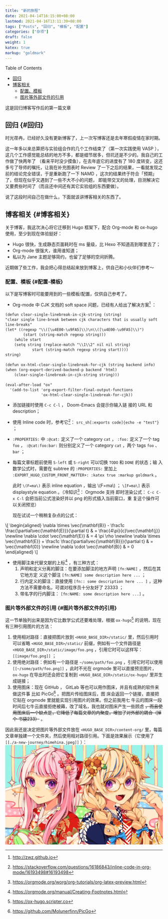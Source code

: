 ```yaml
---
title: "新的旅程"
date: 2021-04-14T16:15:00+08:00
lastmod: 2021-04-16T13:11:39+08:00
tags: ["Posts", "回归", "模板", "配置"]
categories: ["杂项"]
draft: false
weight: 1
katex: true
markup: "goldmark"
---
```


<div class="ox-hugo-toc toc">
<div></div>

<div class="heading">Table of Contents</div>

- [回归](#回归)
- [博客相关](#博客相关)
    - [配置、模板](#配置-模板)
    - [图片等外部文件的引用](#图片等外部文件的引用)

</div>
<!--endtoc-->

这是回归博客写作后的第一篇文章

<!--more-->


## 回归 {#回归}

时光荏冉，已经好久没有更新博客了，上一次写博客还是去年寒假疫情在家时期。

这一年多以来总算把与实验组合作的几个工作结束了（第一次实践使用 VASP ），这几个工作感觉能总结的地方不多，都是细节居多，但坑还是不少的。我自己的工作做了快两年了
（看来平时没少摸鱼），在去年底它的进度有了 180 度转变，这还多亏了导师的嘱托，让我在补充图表时 Review 了一下之后的结果，一看就发现之前的结论完全错误，于是重新跑了一下 NAMD ，这次的结果终于符合「预期」了，但现在似乎又遇到了一些不大不小的问题，
即能带交叉的处理，目测解决它又要费些时间了（而且还中间还有其它实验组的东西要做）。

说了这段时间自己在做什么，下面就该讲博客相关的东西了。


## 博客相关 {#博客相关}

关于博客，我这次决心将它迁移到 Hugo 框架下，配合 Org-mode 和 ox-hugo 使用，至少到现在体验挺好：

-   Hugo 很快，生成静态页面耗时在 ms 量级，比 Hexo 不知道高到哪里去了；
-   Org-mode 很强大，谁用谁知道；
-   私以为 Jane 主题足够简约，也留了足够的空间折腾。

近期做了些工作，我会把心得总结起来放到博客上，供自己和小伙伴们参考～


### 配置、模板 {#配置-模板}

以下是写博客时可能要用到的一些模板/配置，仅供自己参考了。

-   Org-mode 中 CJK 文档的 soft space 问题，已经有人给出了解决方案[^fn:1] ：

<!--listend-->

```elisp
(defun clear-single-linebreak-in-cjk-string (string)
"clear single line-break between cjk characters that is usually soft line-breaks"
(let* ((regexp "\\([\u4E00-\u9FA5]\\)\n\\([\u4E00-\u9FA5]\\)")
        (start (string-match regexp string)))
    (while start
    (setq string (replace-match "\\1\\2" nil nil string)
            start (string-match regexp string start))))
string)

(defun ox-html-clear-single-linebreak-for-cjk (string backend info)
(when (org-export-derived-backend-p backend 'html)
    (clear-single-linebreak-in-cjk-string string)))

(eval-after-load "ox"
  '(add-to-list 'org-export-filter-final-output-functions
                'ox-html-clear-single-linebreak-for-cjk))
```

-   添加链接时使用 `C-c C-l` ， Doom-Emacs 会提示你输入链
    接的 URL 和 description；
-   使用 Inline code 时，参考它[^fn:2]： `src_sh[:exports code]{echo -e "test"}` ；
-   `:PROPERTIES:` 中 `:@cat:` 定义了一个 category `cat` ， `:foo:` 定义了一个 tag `foo` ，
    `:@cat:foo:bar:` 则分别定义了一个 category `cat` ，两个 tags `foo` 、 `bar` ；
-   每篇文章标题前使用 `S-left` 或 `S-right` 可以切换 `TODO` 和 `DONE` 的状态；输
    入数学公式时，需要在 subtree 的 `:PROPERTIES:` 里加上
    `:EXPORT_HUGO_CUSTOM_FRONT_MATTER+: :katex true :markup goldmark` 。

     此时 `\(F=ma\)` 表示 inline equation ，输出 \\(F=ma\\) ； `\[F=ma\]` 表示
    displaystyle equation 。（冷知识[^fn:3]： Orgmode 支持
    即时渲染公式： `C-c C-x C-l` 会把当前公式渲染好并以 png 的形式插入当前窗口，重
    复这个操作可以关闭预览）

    现在试试一个稍稍复杂点的公式：

\\[ \begin{aligned} \nabla \times \vec{\mathbf{B}} - \frac1c
\frac{\partial\vec{\mathbf{E}}}{\partial t} & = \frac{4\pi}{c}\vec{\mathbf{j}}
\newline \nabla \cdot \vec{\mathbf{E}} & = 4 \pi \rho \newline \nabla \times
\vec{\mathbf{E}} + \frac1c \frac{\partial\vec{\mathbf{B}}}{\partial t} & =
\vec{\mathbf{0}} \newline \nabla \cdot \vec{\mathbf{B}} & = 0 \end{aligned} \\]

-   使用脚注来代替文献的上标[^fn:4]
    ，有三种方式：
    1.  声明和定义分离的脚注：在要添加脚注的地方声明 `[fn:NAME]` ，然后在其它地方定
        义这个脚注 `[fn:NAME] some description here ...` ；
    2.  行内定义的脚注：直接使用 `[fn:: some description here ... ]` ，这种方法不需要命名，可谓对程序员十分友好了 23333 ；
    3.  带名字的行内脚注： `[fn:NAME: some description here ...]` 。


### 图片等外部文件的引用 {#图片等外部文件的引用}

这一节单独列出来是因为它比数学公式还要难处理，根据 `ox-hugo`[^fn:5] 的说明，现在有三种引用图片的方法：

1.  使用相对路径：直接把图片放到 `<HUGO_BASE_DIR>/static/` 里，然后引用时可以省略
    `<HUGO_BASE_DIR>/static/` 前缀，例如有一个文件路径是
    `<HUGO_BASE_DIR>/static/image/foo.png` ，引用它时可以这样写：
    `[[image/foo.png]]` ；
2.  使用绝对路径：例如有一个路径是 `~/some/path/foo.png` ，引用它时可以使用
    `[[~/some/path/foo.png]]` ，此时不光在 orgmode 里可以直接预览图片， `ox-hugo`
    在导出时还会把它复制到 `<HUGO_BASE_DIR>/static/ox-hugo/` 里并生成链接；
3.  使用图床：现在 GitHub ， GitLab 等也可以用作图床，并且有成熟的软件来做这件事
    比如 PicGo[^fn:6] 。把图片传给图床后，图
    床会返回一个链接，直接把它贴在 orgmode 里就能实现引用图片的效果。但之前我用七
    牛云的图床一段时间后七牛云直接拒绝被薅，改了域名，我也就对图床产生一些顾虑
    ~~，而且使用图床后一个缺点是，它降低了每篇文章的内聚度，增加了对外部的耦合（掉个
    书袋233）~~ 。

因此我还是决定把图片等外部文件放在 `<HUGO_BASE_DIR>/content-org/` 里，每篇文章单独建一个文件夹，然后使用相对路径引用。下面是效果展示（它使用了
`[[./a-new-journey/himehina.jpeg]]` ）：![](/ox-hugo/himehina.jpeg)

[^fn:1]: <http://zwz.github.io>
[^fn:2]: <https://stackoverflow.com/questions/16186843/inline-code-in-org-mode/16193498#16193498>
[^fn:3]: <https://orgmode.org/worg/org-tutorials/org-latex-preview.html>
[^fn:4]: <https://orgmode.org/manual/Creating-Footnotes.html>
[^fn:5]: <https://ox-hugo.scripter.co>
[^fn:6]: <https://github.com/Molunerfinn/PicGo>
